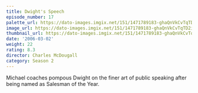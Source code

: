 ```yaml
---
title: Dwight's Speech
episode_number: 17
palette_url: https://dato-images.imgix.net/151/1471789183-ghaQnVkCvTqTD2iyeu9piZBltOL.jpg?ixlib=rb-1.1.0&ch=DPR%2CWidth&auto=enhance&palette=json
image_url: https://dato-images.imgix.net/151/1471789183-ghaQnVkCvTqTD2iyeu9piZBltOL.jpg?ixlib=rb-1.1.0&ch=DPR%2CWidth&auto=compress%2Cformat&w=500
thumbnail_url: https://dato-images.imgix.net/151/1471789183-ghaQnVkCvTqTD2iyeu9piZBltOL.jpg?ixlib=rb-1.1.0&ch=DPR%2CWidth&auto=enhance&w=500&h=280&fit=crop&fm=jpg
date: '2006-03-02'
weight: 22
rating: 8.3
director: Charles McDougall
category: Season 2
---
```


Michael coaches pompous Dwight on the finer art of public speaking after being named as Salesman of the Year.